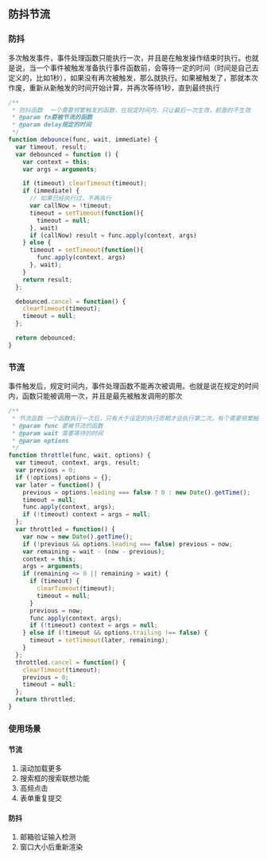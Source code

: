 ## 防抖节流

### 防抖

多次触发事件，事件处理函数只能执行一次，并且是在触发操作结束时执行。也就是说，当一个事件被触发准备执行事件函数前，会等待一定的时间（时间是自己去定义的，比如1秒），如果没有再次被触发，那么就执行。如果被触发了，那就本次作废，重新从新触发的时间开始计算，并再次等待1秒，直到最终执行

```js
/**
 * 防抖函数  一个需要频繁触发的函数，在规定时间内，只让最后一次生效，前面的不生效
 * @param fn要被节流的函数
 * @param delay规定的时间
 */
function debounce(func, wait, immediate) {
  var timeout, result;
  var debounced = function () {
    var context = this;
    var args = arguments;

    if (timeout) clearTimeout(timeout);
    if (immediate) {
      // 如果已经执行过，不再执行
      var callNow = !timeout;
      timeout = setTimeout(function(){
        timeout = null;
      }, wait)
      if (callNow) result = func.apply(context, args)
    } else {
      timeout = setTimeout(function(){
        func.apply(context, args)
      }, wait);
    }
    return result;
  };

  debounced.cancel = function() {
    clearTimeout(timeout);
    timeout = null;
  };

  return debounced;
}
```

### 节流

事件触发后，规定时间内，事件处理函数不能再次被调用。也就是说在规定的时间内，函数只能被调用一次，并且是最先被触发调用的那次

```js
/**
 * 节流函数 一个函数执行一次后，只有大于设定的执行周期才会执行第二次。有个需要频繁触发的函数，出于优化性能的角度，在规定时间内，只让函数触发的第一次生效，后面的不生效。
 * @param func 要被节流的函数
 * @param wait 需要等待的时间
 * @param options
 */
function throttle(func, wait, options) {
  var timeout, context, args, result;
  var previous = 0;
  if (!options) options = {};
  var later = function() {
    previous = options.leading === false ? 0 : new Date().getTime();
    timeout = null;
    func.apply(context, args);
    if (!timeout) context = args = null;
  };
  var throttled = function() {
    var now = new Date().getTime();
    if (!previous && options.leading === false) previous = now;
    var remaining = wait - (now - previous);
    context = this;
    args = arguments;
    if (remaining <= 0 || remaining > wait) {
      if (timeout) {
        clearTimeout(timeout);
        timeout = null;
      }
      previous = now;
      func.apply(context, args);
      if (!timeout) context = args = null;
    } else if (!timeout && options.trailing !== false) {
      timeout = setTimeout(later, remaining);
    }
  };
  throttled.cancel = function() {
    clearTimeout(timeout);
    previous = 0;
    timeout = null;
  };
  return throttled;
}
```

### 使用场景

#### 节流

1. 滚动加载更多
1. 搜索框的搜索联想功能
1. 高频点击
1. 表单重复提交

#### 防抖

1. 邮箱验证输入检测
1. 窗口大小后重新渲染